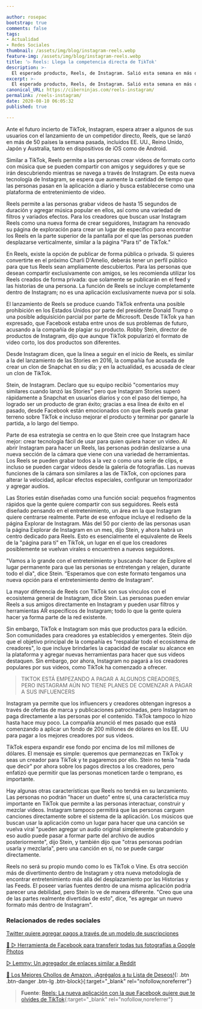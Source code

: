 ```yaml
---

author: rosepac
bootstrap: true
comments: false
tags:
- Actualidad
- Redes Sociales
thumbnail: /assets/img/blog/instagram-reels.webp
feature-img: /assets/img/blog/instagram-reels.webp
title: '▷ Reels: Llega la competencia directa de TikTok'
description: >-
  El esperado producto, Reels, de Instagram. Salió esta semana en más de 50 países y tiene como objetivo convertirse en uno de los mayores competidores de TikTok. Instagram tendrá que convencer a la gente de que dedique menos tiempo a TikTok y más tiempo a Instagram.
excerpt: >-
  El esperado producto, Reels, de Instagram. Salió esta semana en más de 50 países y tiene como objetivo convertirse en uno de los mayores competidores de TikTok. Instagram tendrá que convencer a la gente de que dedique menos tiempo a TikTok y más tiempo a Instagram.
canonical_URL: https://ciberninjas.com/reels-instagram/
permalink: /reels-instagram/
date: 2020-08-10 06:05:32
published: true

---
```


Ante el futuro incierto de TikTok, Instagram, espera atraer a algunos de sus usuarios con el lanzamiento de un competidor directo, Reels, que se lanzó en más de 50 países la semana pasada, incluidos EE. UU., Reino Unido, Japón y Australia, tanto en dispositivos de iOS como de Android.

Similar a TikTok, Reels permite a las personas crear videos de formato corto con música que se pueden compartir con amigos y seguidores y que se irán descubriendo mientras se navega a través de Instagram. De esta nueva tecnología de Instagram, se espera que aumente la cantidad de tiempo que las personas pasan en la aplicación a diario y busca establecerse como una plataforma de entretenimiento de video.

Reels permite a las personas grabar videos de hasta 15 segundos de duración y agregar música popular en ellos, así como una variedad de filtros y variados efectos. Para los creadores que buscan usar Instagram Reels como una nueva forma de crear seguidores, Instagram ha renovado su página de exploración para crear un lugar de específico para encontrar los Reels en la parte superior de la pantalla por el que las personas pueden desplazarse verticalmente, similar a la página "Para ti" de TikTok."

En Reels, existe la opción de publicar de forma pública o privada. Si quieres convertirte en el próximo Charli D'Amelio, deberás tener un perfil público para que tus Reels sean ampliamente descubiertos. Para las personas que desean compartir exclusivamente con amigos, se les recomienda utilizar los Reels creados de forma privada: que solamente se publicarán en el feed y las historias de una persona. La función de Reels se incluye completamente dentro de Instagram; no es una aplicación exclusivamente nueva por si sola.

El lanzamiento de Reels se produce cuando TikTok enfrenta una posible prohibición en los Estados Unidos por parte del presidente Donald Trump o una posible adquisición parcial por parte de Microsoft. Desde TikTok ya han expresado, que Facebook estaba entre unos de sus problemas de futuro, acusando a la compañía de plagiar su producto. Robby Stein, director de productos de Instagram, dijo que aunque TikTok popularizó el formato de video corto, los dos productos son diferentes.

Desde Instagram dicen, que la línea a seguir en el inicio de Reels, es similar a la del lanzamiento de las Stories en 2016, la compañía fue acusada de crear un clon de Snapchat en su día; y en la actualidad, es acusada de clear un clon de TikTok.

Stein, de Instagram. Declaro que su equipo recibió "comentarios muy similares cuando lanzó las Stories" pero que Instagram Stories superó rápidamente a Snapchat en usuarios diarios y con el paso del tiempo, ha logrado ser un producto de gran éxito; gracias a esa línea de éxito en el pasado, desde Facebook están emocionados con que Reels pueda ganar terreno sobre TikTok e incluso mejorar el producto y terminar por ganarle la partida, a lo largo del tiempo.

Parte de esa estrategia se centra en lo que Stein cree que Instagram hace mejor: crear tecnología fácil de usar para quien quiera hacer un video. Al abrir Instagram para hacer un Reels, las personas podrán deslizarse a una nueva sección de la cámara que viene con una variedad de herramientas. Los Reels se pueden grabar todos a la vez o como una serie de clips, e incluso se pueden cargar videos desde la galería de fotografías. Las nuevas funciones de la cámara son similares a las de TikTok, con opciones para alterar la velocidad, aplicar efectos especiales, configurar un temporizador y agregar audios.

Las Stories están diseñadas como una función social: pequeños fragmentos rápidos que la gente quiere compartir con sus seguidores. Reels está diseñado pensando en el entretenimiento, un área en la que Instagram quiere centrarse realmente. Parte de ese enfoque incluye el rediseño de la página Explorar de Instagram. Más del 50 por ciento de las personas usan la página Explorar de Instagram en un mes, dijo Stein, y ahora habrá un centro dedicado para Reels. Esto es esencialmente el equivalente de Reels de la "página para ti" en TikTok, un lugar en el que los creadores posiblemente se vuelvan virales o encuentren a nuevos seguidores.

"Vamos a lo grande con el entretenimiento y buscando hacer de Explore el lugar permanente para que las personas se entretengan y relajen, durante todo el día", dice Stein. “Esperamos que con este formato tengamos una nueva opción para el entretenimiento dentro de Instagram”.

La mayor diferencia de Reels con TikTok son sus vínculos con el ecosistema general de Instagram, dice Stein. Las personas pueden enviar Reels a sus amigos directamente en Instagram y pueden usar filtros y herramientas AR específicos de Instagram; todo lo que la gente quiera hacer ya forma parte de la red existente.

Sin embargo, TikTok e Instagram son más que productos para la edición. Son comunidades para creadores ya establecidos y emergentes. Stein dijo que el objetivo principal de la compañía es "respaldar todo el ecosistema de creadores", lo que incluye brindarles la capacidad de escalar su alcance en la plataforma y agregar nuevas herramientas para hacer que sus videos destaquen. Sin embargo, por ahora, Instagram no pagará a los creadores populares por sus videos, como TikTok ha comenzado a ofrecer.

> TIKTOK ESTÁ EMPEZANDO A PAGAR A ALGUNOS CREADORES, PERO INSTAGRAM AÚN NO TIENE PLANES DE COMENZAR A PAGAR A SUS INFLUENCERS

Instagram ya permite que los influencers y creadores obtengan ingresos a través de ofertas de marca y publicaciones patrocinadas, pero Instagram no paga directamente a las personas por el contenido. TikTok tampoco lo hizo hasta hace muy poco. La compañía anunció el mes pasado que está comenzando a aplicar un fondo de 200 millones de dólares en los EE. UU para pagar a los mejores creadores por sus videos.

TikTok espera expandir ese fondo por encima de los mil millones de dólares. El mensaje es simple: queremos que permanezcas en TikTok y seas un creador para TikTok y te pagaremos por ello. Stein no tenía "nada que decir" por ahora sobre los pagos directos a los creadores, pero enfatizó que permitir que las personas moneticen tarde o temprano, es importante.

Hay algunas otras características que Reels no tendrá en su lanzamiento. Las personas no podrán "hacer un dueto" entre sí, una característica muy importante en TikTok que permite a las personas interactuar, construir y mezclar videos. Instagram tampoco permitirá que las personas carguen canciones directamente sobre el sistema de la aplicación. Los músicos que buscan usar la aplicación como un lugar para hacer que una canción se vuelva viral "pueden agregar un audio original simplemente grabandolo y eso audio puede pasar a formar parte del archivo de audios posteriormente", dijo Stein, y también dijo que "otras personas podrían usarla y mezclarla", pero una canción en sí, no se puede cargar directamente.

Reels no será su propio mundo como lo es TikTok o Vine. Es otra sección más de divertimento dentro de Instagram y otra nueva metodología de encontrar entretenimiento más allá del desplazamiento por las Historias y las Feeds. El poseer varias fuentes dentro de una misma aplicación podría parecer una debilidad, pero Stein lo ve de manera diferente. "Creo que una de las partes realmente divertidas de esto", dice, "es agregar un nuevo formato más dentro de Instagram".

### **Relacionados de redes sociales**

[Twitter quiere agregar pagos a través de un modelo de suscripciones](https://ciberninjas.com/twitter-quiere-agregar-suscripciones/)

[🥇 ▷ Herramienta de Facebook para transferir todas tus fotografías a Google Photos](https://ciberninjas.com/facebook-to-google-fotos/)

[▷ Lemmy: Un agregador de enlaces similar a Reddit](https://ciberninjas.com/lemmynet-red-enlaces/)

[🛒 Los Mejores Chollos de Amazon, ¡Agrégalos a tu Lista de Deseos!](/amazon/ "Los Mejores Chollos de Amazon, Ofertas Flash, Black Monday y Amazon Prime Day"){: .btn .btn-danger .btn-lg .btn-block}{:target="_blank" rel="nofollow,noreferrer"}

> **Fuente**: [Reels: La nueva aplicación con la que Facebook quiere que te olvides de TikTok](https://www.theverge.com/2020/8/5/21354117/instagram-reels-tiktok-vine-short-videos-stories-explore-music-effects-filters){:target="_blank" rel="nofollow,noreferrer"}